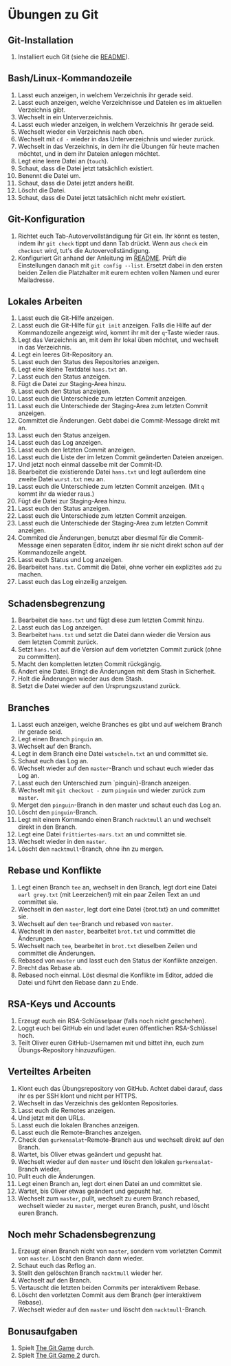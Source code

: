 # Übungen zu Git

## Git-Installation
1. Installiert euch Git (siehe die [README](README.md)).

## Bash/Linux-Kommandozeile
1. Lasst euch anzeigen, in welchem Verzeichnis ihr gerade seid.
1. Lasst euch anzeigen, welche Verzeichnisse und Dateien es im aktuellen
   Verzeichnis gibt.
1. Wechselt in ein Unterverzeichnis.
1. Lasst euch wieder anzeigen, in welchem Verzeichnis ihr gerade seid.
1. Wechselt wieder ein Verzeichnis nach oben.
1. Wechselt mit `cd -` wieder in das Unterverzeichnis und wieder zurück.
1. Wechselt in das Verzeichnis, in dem ihr die Übungen für heute machen
   möchtet, und in dem ihr Dateien anlegen möchtet.
1. Legt eine leere Datei an (`touch`).
1. Schaut, dass die Datei jetzt tatsächlich existiert.
1. Benennt die Datei um.
1. Schaut, dass die Datei jetzt anders heißt.
1. Löscht die Datei.
1. Schaut, dass die Datei jetzt tatsächlich nicht mehr existiert.

## Git-Konfiguration
1. Richtet euch Tab-Autovervollständigung für Git ein. Ihr könnt es testen,
   indem ihr `git check` tippt und dann Tab drückt. Wenn aus `check` ein
   `checkout` wird, tut's die Autovervollständigung.
1. Konfiguriert Git anhand der Anleitung im [README](README.md). Prüft die
   Einstellungen danach mit `git config --list`. Ersetzt dabei in den ersten
   beiden Zeilen die Platzhalter mit eurem echten vollen Namen und eurer
   Mailadresse.

## Lokales Arbeiten

1. Lasst euch die Git-Hilfe anzeigen.
1. Lasst euch die Git-Hilfe für `git init` anzeigen. Falls die Hilfe auf der
   Kommandozeile angezeigt wird, kommt ihr mit der `q`-Taste wieder raus.
1. Legt das Verzeichnis an, mit dem ihr lokal üben möchtet, und wechselt in das
   Verzeichnis.
1. Legt ein leeres Git-Repository an.
1. Lasst euch den Status des Repositories anzeigen.
1. Legt eine kleine Textdatei `hans.txt` an.
1. Lasst euch den Status anzeigen.
1. Fügt die Datei zur Staging-Area hinzu.
1. Lasst euch den Status anzeigen.
1. Lasst euch die Unterschiede zum letzten Commit anzeigen.
1. Lasst euch die Unterschiede der Staging-Area zum letzten Commit anzeigen.
1. Committet die Änderungen. Gebt dabei die Commit-Message direkt mit an.
1. Lasst euch den Status anzeigen.
1. Lasst euch das Log anzeigen.
1. Lasst euch den letzten Commit anzeigen.
1. Lasst euch die Liste der im letzen Commit geänderten Dateien anzeigen.
1. Und jetzt noch einmal dasselbe mit der Commit-ID.
1. Bearbeitet die existierende Datei `hans.txt` und legt außerdem eine zweite
   Datei `wurst.txt` neu an.
1. Lasst euch die Unterschiede zum letzten Commit anzeigen. (Mit `q` kommt ihr
   da wieder raus.)
1. Fügt die Datei zur Staging-Area hinzu.
1. Lasst euch den Status anzeigen.
1. Lasst euch die Unterschiede zum letzten Commit anzeigen.
1. Lasst euch die Unterschiede der Staging-Area zum letzten Commit anzeigen.
1. Commited die Änderungen, benutzt aber diesmal für die Commit-Message einen
   separaten Editor, indem ihr sie nicht direkt schon auf der Kommandozeile
   angebt.
1. Lasst euch Status und Log anzeigen.
1. Bearbeitet `hans.txt`. Commit die Datei, ohne vorher ein explizites `add`
   zu machen.
1. Lasst euch das Log einzeilig anzeigen.

## Schadensbegrenzung
1. Bearbeitet die `hans.txt` und fügt diese zum letzten Commit hinzu.
1. Lasst euch das Log anzeigen.
1. Bearbeitet `hans.txt` und setzt die Datei dann wieder die Version aus dem letzten Commit zurück.
1. Setzt `hans.txt` auf die Version auf dem vorletzten Commit zurück (ohne zu committen).
1. Macht den kompletten letzten Commit rückgängig.
1. Ändert eine Datei. Bringt die Änderungen mit dem Stash in Sicherheit.
1. Holt die Änderungen wieder aus dem Stash.
1. Setzt die Datei wieder auf den Ursprungszustand zurück.

## Branches
1. Lasst euch anzeigen, welche Branches es gibt und auf welchem Branch ihr gerade seid.
1. Legt einen Branch `pinguin` an.
1. Wechselt auf den Branch.
1. Legt in dem Branch eine Datei `watscheln.txt` an und committet sie.
1. Schaut euch das Log an.
1. Wechselt wieder auf den `master`-Branch und schaut euch wieder das Log an.
1. Lasst euch den Unterschied zum `pinguin}-Branch anzeigen.
1. Wechselt mit `git checkout -` zum `pinguin` und wieder zurück zum `master`.
1. Merget den `pinguin`-Branch in den master und schaut euch das Log an.
1. Löscht den `pinguin`-Branch.
1. Legt mit einem Kommando einen Branch `nacktmull` an und wechselt direkt in den Branch.
1. Legt eine Datei `frittiertes-mars.txt` an und committet sie.
1. Wechselt wieder in den `master`.
1. Löscht den `nacktmull`-Branch, ohne ihn zu mergen.

## Rebase und Konflikte
1. Legt einen Branch `tee` an, wechselt in den Branch, legt dort eine Datei
   `earl grey.txt` (mit Leerzeichen!) mit ein paar Zeilen Text an und committet
   sie.
1. Wechselt in den `master`, legt dort eine Datei {brot.txt} an und committet
   sie.
1. Wechselt auf den `tee`-Branch und rebased von `master`.
1. Wechselt in den `master`, bearbeitet `brot.txt` und committet die
   Änderungen.
1. Wechselt nach `tee`, bearbeitet in `brot.txt` dieselben Zeilen und committet
   die Änderungen.
1. Rebased von `master` und lasst euch den Status der Konflikte anzeigen.
1. Brecht das Rebase ab.
1. Rebased noch einmal. Löst diesmal die Konflikte im Editor, added die Datei
   und führt den Rebase dann zu Ende.

## RSA-Keys und Accounts
1. Erzeugt euch ein RSA-Schlüsselpaar (falls noch nicht geschehen).
1. Loggt euch bei GitHub ein und ladet euren öffentlichen RSA-Schlüssel hoch.
1. Teilt Oliver euren GitHub-Usernamen mit und bittet ihn, euch zum
   Übungs-Repository hinzuzufügen.

## Verteiltes Arbeiten
1. Klont euch das Übungsrepository von GitHub. Achtet dabei darauf, dass ihr es
   per SSH klont und nicht per HTTPS.
1. Wechselt in das Verzeichnis des geklonten Repositories.
1. Lasst euch die Remotes anzeigen.
1. Und jetzt mit den URLs.
1. Lasst euch die lokalen Branches anzeigen.
1. Lasst euch die Remote-Branches anzeigen.
1. Check den `gurkensalat`-Remote-Branch aus und wechselt direkt auf den Branch.
1. Wartet, bis Oliver etwas geändert und gepusht hat.
1. Wechselt wieder auf den `master` und löscht den lokalen `gurkensalat`-Branch
   wieder.
1. Pullt euch die Änderungen.
1. Legt einen Branch an, legt dort einen Datei an und committet sie.
1. Wartet, bis Oliver etwas geändert und gepusht hat.
1. Wechselt zum `master`, pullt, wechselt zu eurem Branch rebased, wechselt
   wieder zu `master`, merget euren Branch, pusht, und löscht euren Branch.

## Noch mehr Schadensbegrenzung
1. Erzeugt einen Branch nicht von `master`, sondern vom vorletzten Commit von `master`. Löscht den Branch dann wieder.
1. Schaut euch das Reflog an.
1. Stellt den gelöschten Branch `nacktmull` wieder her.
1. Wechselt auf den Branch.
1. Vertauscht die letzten beiden Commits per interaktivem Rebase.
1. Löscht den vorletzten Commit aus dem Branch (per interaktivem Rebase).
1. Wechselt wieder auf den `master` und löscht den `nacktmull`-Branch.

## Bonusaufgaben
1. Spielt [The Git Game](https://github.com/git-game/git-game) durch.
1. Spielt [The Git Game 2](https://github.com/git-game/git-game-v2) durch.

